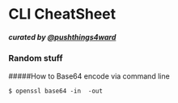 # CLI CheatSheet
##### curated by [@pushthings4ward](http://www.twitter.com/pushthings4ward)


### Random stuff

#####How to Base64 encode via command line

<pre><code>$ openssl base64 -in <infile> -out <outfile></code></pre>